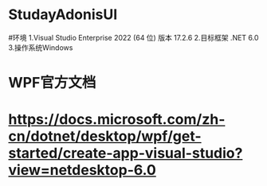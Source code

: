# StudayAdonisUI
#环境 
1.Visual Studio Enterprise 2022 (64 位)  版本 17.2.6
2.目标框架 .NET 6.0  
3.操作系统Windows
# WPF官方文档
# https://docs.microsoft.com/zh-cn/dotnet/desktop/wpf/get-started/create-app-visual-studio?view=netdesktop-6.0
